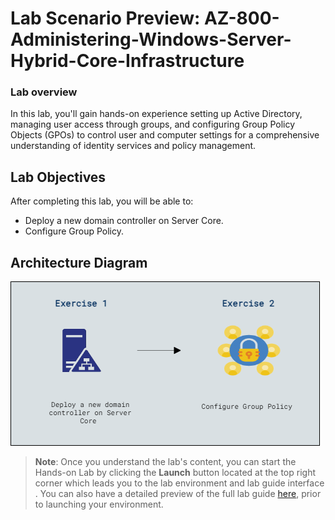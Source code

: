 # Lab Scenario Preview: AZ-800-Administering-Windows-Server-Hybrid-Core-Infrastructure

### Lab overview

In this lab, you'll gain hands-on experience setting up Active Directory, managing user access through groups, and configuring Group Policy Objects (GPOs) to control user and computer settings for a comprehensive understanding of identity services and policy management.

## Lab Objectives
  
After completing this lab, you will be able to:

- Deploy a new domain controller on Server Core.
- Configure Group Policy.


## Architecture Diagram

   ![](../media/mod1art.png)  

   
   >**Note**: Once you understand the lab's content, you can start the Hands-on Lab by clicking the **Launch** button located at the top right corner which leads you to the lab environment and lab guide interface . You can also have a detailed preview of the full lab guide [here](https://experience.cloudlabs.ai/#/labguidepreview/9dd38f15-fde8-4722-b3b8-165adaf502dc), prior to launching your environment.

